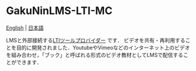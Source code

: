 #  GakuNinLMS-LTI-MC

[English](README-en.md) | [日本語](README-ja.md)

LMSと外部接続する[LTIツールプロバイダー](https://www.imsglobal.org/activity/learning-tools-interoperability) です．
ビデオを共有・再利用することを目的に開発されました．YoutubeやVimeoなどのインターネット上のビデオを組み合わせ，「ブック」と呼ばれる形式のビデオ教材としてLMSで配信することができます．
